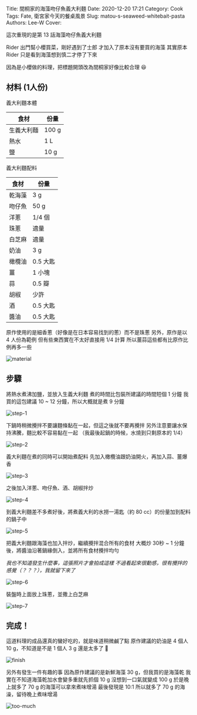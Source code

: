 Title: 間桐家的海藻吻仔魚義大利麵
Date: 2020-12-20 17:21
Category: Cook
Tags: Fate, 衛宮家今天的餐桌風景
Slug: matou-s-seaweed-whitebait-pasta
Authors: Lee-W
Cover:

這次重現的是第 13 話海藻吻仔魚義大利麵

<!--more-->

Rider 出門幫小櫻買菜，剛好遇到了士郎
才加入了原本沒有要買的海藻
其實原本 Rider 只是看到海藻想到慎二才停了下來

因為是小櫻做的料理，把標題開頭改為間桐家好像比較合理 😆

## 材料 (1人份)
義大利麵本體

| 食材 | 份量 |
|---|---|
| 生義大利麵 | 100 g |
| 熱水 | 1 L |
| 鹽 | 10 g|

義大利麵配料

| 食材 | 份量 |
|---|---|
| 乾海藻 | 3 g |
| 吻仔魚 | 50 g |
| 洋蔥 | 1/4 個 |
| 珠蔥 | 適量 |
| 白芝麻 | 適量 |
| 奶油 | 3 g |
| 橄欖油 | 0.5 大匙 |
| 薑 | 1 小塊 |
| 蒜 | 0.5 瓣 |
| 胡椒 | 少許 |
| 酒 | 0.5 大匙 |
| 醬油 | 0.5 大匙 |

原作使用的是細香蔥（好像是在日本容易找到的蔥）而不是珠蔥
另外，原作是以 4 人份為範例
但有些東西實在不太好直接用 1/4 計算
所以薑蒜這些都有比原作比例再多一些

![material]({static}/images/post-images/2020-matou-s-seaweed-whitebait-pasta/material.jpeg)

## 步驟
將熱水煮沸加鹽，並放入生義大利麵
煮的時間比包裝所建議的時間短個 1 分鐘
我買的這包建議 10 ~ 12 分鐘，所以大概就是煮 9 分鐘

![step-1]({static}/images/post-images/2020-matou-s-seaweed-whitebait-pasta/step-1.jpeg)

下鍋時稍微攪拌不要讓麵條黏在一起，但這之後就不要再攪拌
另外注意要讓水保持沸騰，麵比較不容易黏在一起
（我最後起鍋的時候，水燒到只剩原本的 1/4）

![step-2]({static}/images/post-images/2020-matou-s-seaweed-whitebait-pasta/step-2.jpeg)

義大利麵在煮的同時可以開始煮配料
先加入橄欖油跟奶油開火，再加入蒜、薑爆香

![step-3]({static}/images/post-images/2020-matou-s-seaweed-whitebait-pasta/step-3.jpeg)

之後加入洋蔥、吻仔魚、酒、胡椒拌炒

![step-4]({static}/images/post-images/2020-matou-s-seaweed-whitebait-pasta/step-4.jpeg)

到義大利麵差不多煮好後，將煮義大利的水撈一湯匙（約 80 cc）的份量加到配料的鍋子中

![step-5]({static}/images/post-images/2020-matou-s-seaweed-whitebait-pasta/step-5.jpeg)

把義大利麵跟海藻也加入拌炒，繼續攪拌混合所有的食材
大概炒 30秒 ~ 1 分鐘後，將醬油沿著鍋緣倒入，並將所有食材攪拌均勻

*我也不知道發生什麼事，這張照片才會拍成這樣*
*不過看起來很動感，很有攪拌的感覺（？？？），我就留下來了*

![step-6]({static}/images/post-images/2020-matou-s-seaweed-whitebait-pasta/step-6.jpeg)

裝盤時上面放上珠蔥，並撒上白芝麻

![step-7]({static}/images/post-images/2020-matou-s-seaweed-whitebait-pasta/step-7.jpeg)

## 完成！
這道料理的成品還真的蠻好吃的，就是味道稍微鹹了點
原作建議的奶油是 4 個人 10 g，不知道是不是 1 個人 3 g 還是太多了 🤔

![finish]({static}/images/post-images/2020-matou-s-seaweed-whitebait-pasta/finish.jpeg)

另外有發生一件有趣的事
因為原作建議的是新鮮海藻 30 g，但我買的是海藻乾
我實在不知道海藻乾加水會變多重就先抓個 10 g
沒想到一口氣就變成 100 g
於是晚上就多了 70 g 的海藻可以拿來煮味增湯
最後發現是 10:1 所以就多了 70 g 的海澡，留待晚上煮味增湯

![too-much]({static}/images/post-images/2020-matou-s-seaweed-whitebait-pasta/too-much.jpeg)
